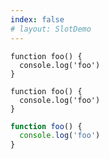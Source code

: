 ```yaml
---
index: false
# layout: SlotDemo
---
```


```
function foo() {
  console.log('foo')
}
```
```b
function foo() {
  console.log('foo')
}
```
```js
function foo() {
  console.log('foo')
}
```